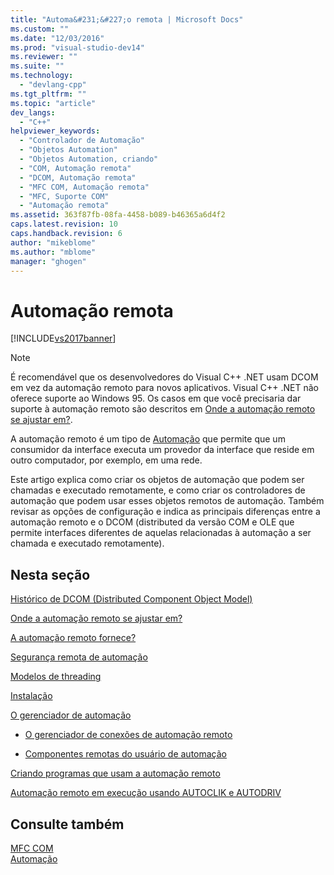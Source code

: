 ```yaml
---
title: "Automa&#231;&#227;o remota | Microsoft Docs"
ms.custom: ""
ms.date: "12/03/2016"
ms.prod: "visual-studio-dev14"
ms.reviewer: ""
ms.suite: ""
ms.technology: 
  - "devlang-cpp"
ms.tgt_pltfrm: ""
ms.topic: "article"
dev_langs: 
  - "C++"
helpviewer_keywords: 
  - "Controlador de Automação"
  - "Objetos Automation"
  - "Objetos Automation, criando"
  - "COM, Automação remota"
  - "DCOM, Automação remota"
  - "MFC COM, Automação remota"
  - "MFC, Suporte COM"
  - "Automação remota"
ms.assetid: 363f87fb-08fa-4458-b089-b46365a6d4f2
caps.latest.revision: 10
caps.handback.revision: 6
author: "mikeblome"
ms.author: "mblome"
manager: "ghogen"
---
```

# Automa&#231;&#227;o remota
[!INCLUDE[vs2017banner](../assembler/inline/includes/vs2017banner.md)]

> [!NOTE]
>  É recomendável que os desenvolvedores do Visual C\+\+ .NET usam DCOM em vez da automação remoto para novos aplicativos.  Visual C\+\+ .NET não oferece suporte ao Windows 95.  Os casos em que você precisaria dar suporte à automação remoto são descritos em [Onde a automação remoto se ajustar em?](../mfc/where-does-remote-automation-fit-in-q.md).  
  
 A automação remoto é um tipo de [Automação](../mfc/automation.md) que permite que um consumidor da interface executa um provedor da interface que reside em outro computador, por exemplo, em uma rede.  
  
 Este artigo explica como criar os objetos de automação que podem ser chamadas e executado remotamente, e como criar os controladores de automação que podem usar esses objetos remotos de automação.  Também revisar as opções de configuração e indica as principais diferenças entre a automação remoto e o DCOM \(distributed da versão COM e OLE que permite interfaces diferentes de aquelas relacionadas à automação a ser chamada e executado remotamente\).  
  
## Nesta seção  
 [Histórico de DCOM \(Distributed Component Object Model\)](../mfc/history-of-dcom.md)  
  
 [Onde a automação remoto se ajustar em?](../mfc/where-does-remote-automation-fit-in-q.md)  
  
 [A automação remoto fornece?](../mfc/what-does-remote-automation-provide-q.md)  
  
 [Segurança remota de automação](../mfc/security-in-remote-automation.md)  
  
 [Modelos de threading](../mfc/remote-automation-threading-models.md)  
  
 [Instalação](../Topic/Remote%20Automation%20Installation.md)  
  
 [O gerenciador de automação](../mfc/automation-manager-mfc.md)  
  
-   [O gerenciador de conexões de automação remoto](../mfc/remote-automation-connection-manager.md)  
  
-   [Componentes remotas do usuário de automação](../mfc/remote-automation-user-components.md)  
  
 [Criando programas que usam a automação remoto](../mfc/creating-programs-that-use-remote-automation.md)  
  
 [Automação remoto em execução usando AUTOCLIK e AUTODRIV](../mfc/running-remote-automation-using-autoclik-and-autodriv.md)  
  
## Consulte também  
 [MFC COM](../mfc/mfc-com.md)   
 [Automação](../mfc/automation.md)